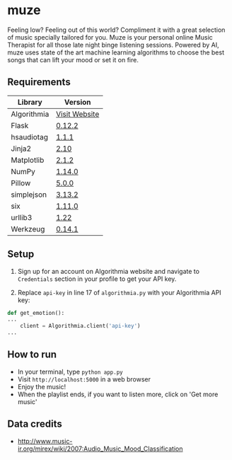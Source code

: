 # muze
Feeling low? Feeling out of this world? Compliment it with a great selection of music specially tailored for you. Muze is your personal online Music Therapist for all those late night binge listening sessions. Powered by AI, muze uses state of the art machine learning algorithms to choose the best songs that can lift your mood or set it on fire.

## Requirements

|Library|Version|
|-------|-------|
|Algorithmia|[Visit Website](https://algorithmia.com/)|
|Flask|[0.12.2](https://pypi.org/project/Flask/0.12.2/)|
|hsaudiotag|[1.1.1](https://pypi.org/project/hsaudiotag/1.1.1/)|
|Jinja2|[2.10](https://pypi.org/project/Jinja2/)|
|Matplotlib|[2.1.2](https://pypi.org/project/matplotlib/2.1.2/)|
|NumPy|[1.14.0](https://pypi.org/project/numpy/1.14.0/)|
|Pillow|[5.0.0](https://pypi.org/project/Pillow/5.0.0/)|
|simplejson|[3.13.2](https://pypi.org/project/simplejson/3.13.2/)|
|six|[1.11.0](https://pypi.org/project/six/)|
|urllib3|[1.22](https://pypi.org/project/urllib3/1.22/)|
|Werkzeug|[0.14.1](https://pypi.org/project/Werkzeug/)|

## Setup
1. Sign up for an account on Algorithmia website and navigate to `Credentials` section in your profile to get your API key.

2. Replace `api-key` in line 17 of `algorithmia.py` with your Algorithmia API key:

```python
def get_emotion():
...
    client = Algorithmia.client('api-key')
...
```
## How to run
- In your terminal, type `python app.py`
- Visit `http://localhost:5000` in a web browser
- Enjoy the music!
- When the playlist ends, if you want to listen more, click on 'Get more music'

## Data credits
- http://www.music-ir.org/mirex/wiki/2007:Audio_Music_Mood_Classification
